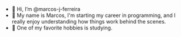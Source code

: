- 👋 Hi, I’m @marcos-j-ferreira
- 👀 My name is Marcos, I'm starting my career in programming, and I really enjoy understanding how things work behind the scenes. 
- 🧐 One of my favorite hobbies is studying.
